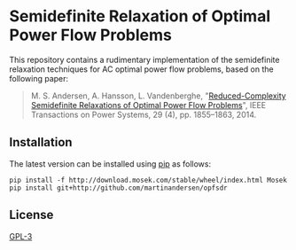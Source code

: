 # Semidefinite Relaxation of Optimal Power Flow Problems

This repository contains a rudimentary implementation of the semidefinite relaxation techniques for AC optimal power flow problems, based on the following paper:

> M. S. Andersen, A. Hansson, L. Vandenberghe, "[Reduced-Complexity Semidefinite Relaxations of Optimal Power Flow Problems](https://doi.org/10.1109/TPWRS.2013.2294479)", IEEE Transactions on Power Systems, 29 (4), pp. 1855–1863, 2014.

## Installation

The latest version can be installed using [pip](https://pip.pypa.io) as follows:

```
pip install -f http://download.mosek.com/stable/wheel/index.html Mosek
pip install git+http://github.com/martinandersen/opfsdr
```

## License

[GPL-3](LICENSE)
